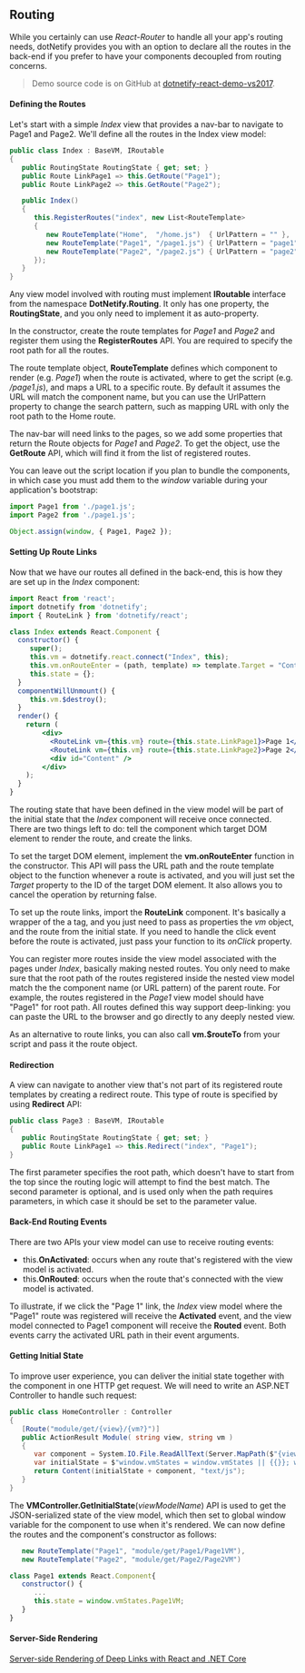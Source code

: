## Routing

While you certainly can use _React-Router_ to handle all your app's routing needs, dotNetify provides you with an option to declare all the routes in the back-end if you prefer to have your components decoupled from routing concerns. 
> Demo source code is on GitHub at [dotnetify-react-demo-vs2017](https://github.com/dsuryd/dotnetify-react-demo-vs2017).

#### Defining the Routes

Let's start with a simple _Index_ view that provides a nav-bar to navigate to Page1 and Page2. We'll define all the routes in the Index view model:

```csharp
public class Index : BaseVM, IRoutable
{
   public RoutingState RoutingState { get; set; }
   public Route LinkPage1 => this.GetRoute("Page1");
   public Route LinkPage2 => this.GetRoute("Page2");

   public Index()
   {
      this.RegisterRoutes("index", new List<RouteTemplate>
      {
         new RouteTemplate("Home",  "/home.js")  { UrlPattern = "" },
         new RouteTemplate("Page1", "/page1.js") { UrlPattern = "page1" },
         new RouteTemplate("Page2", "/page2.js") { UrlPattern = "page2" },
      });
   }
}
```

Any view model involved with routing must implement __IRoutable__ interface from the namespace __DotNetify.Routing__. It only has one property, the __RoutingState__, and you only need to implement it as auto-property.

In the constructor, create the route templates for _Page1_ and _Page2_ and register them using the __RegisterRoutes__ API. You are required to specify the root path for all the routes.

The route template object, __RouteTemplate__ defines which component to render (e.g. _Page1_) when the route is activated, where to get the script (e.g. _/page1.js_), and maps a URL to a specific route. By default it assumes the URL will match the component name, but you can use the UrlPattern property to change the search pattern, such as mapping URL with only the root path to the Home route. 

The nav-bar will need links to the pages, so we add some properties that return the Route objects for _Page1_ and _Page2_. To get the object, use the __GetRoute__ API, which will find it from the list of registered routes.

You can leave out the script location if you plan to bundle the components, in which case you must add them to the _window_ variable during your application's bootstrap: 
```jsx
import Page1 from './page1.js';
import Page2 from './page1.js';

Object.assign(window, { Page1, Page2 });
```

#### Setting Up Route Links

Now that we have our routes all defined in the back-end, this is how they are set up in the _Index_ component:

```jsx
import React from 'react';
import dotnetify from 'dotnetify';
import { RouteLink } from 'dotnetify/react';

class Index extends React.Component {
  constructor() {
     super();
     this.vm = dotnetify.react.connect("Index", this);
     this.vm.onRouteEnter = (path, template) => template.Target = "Content";
     this.state = {};
  }
  componentWillUnmount() {
     this.vm.$destroy();
  }
  render() {
    return (
        <div>
          <RouteLink vm={this.vm} route={this.state.LinkPage1}>Page 1</RouteLink>
          <RouteLink vm={this.vm} route={this.state.LinkPage2}>Page 2</RouteLink>
          <div id="Content" />
        </div>
    );
  }
}
```

The routing state that have been defined in the view model will be part of the initial state that the _Index_ component will receive once connected. There are two things left to do: tell the component which target DOM element to render the route, and create the links.

To set the target DOM element, implement the __vm.onRouteEnter__ function in the constructor. This API will pass the URL path and the route template object to the function whenever a route is activated, and you will just set the _Target_ property to the ID of the target DOM element. It also allows you to cancel the operation by returning false.

To set up the route links, import the __RouteLink__ component. It's basically a wrapper of the a tag, and you just need to pass as properties the _vm_ object, and the route from the initial state. If you need to handle the click event before the route is activated, just pass your function to its _onClick_ property.

You can register more routes inside the view model associated with the pages under _Index_, basically making nested routes. You only need to make sure that the root path of the routes registered inside the nested view model match the the component name (or URL pattern) of the parent route. For example, the routes registered in the _Page1_ view model should have "Page1" for root path. All routes defined this way support deep-linking: you can paste the URL to the browser and go directly to any deeply nested view.

As an alternative to route links, you can also call __vm.$routeTo__ from your script and pass it the route object.

#### Redirection

A view can navigate to another view that's not part of its registered route templates by creating a redirect route. This type of route is specified by using __Redirect__ API:
```csharp
public class Page3 : BaseVM, IRoutable
{
   public RoutingState RoutingState { get; set; }
   public Route LinkPage1 => this.Redirect("index", "Page1");
}
```

 The first parameter specifies the root path, which doesn't have to start from the top since the routing logic will attempt to find the best match. The second parameter is optional, and is used only when the path requires parameters, in which case it should be set to the parameter value.

#### Back-End Routing Events

There are two APIs your view model can use to receive routing events:

- this.__OnActivated__: occurs when any route that's registered with the view model is activated.
- this.__OnRouted__: occurs when the route that's connected with the view model is activated.

To illustrate, if we click the "Page 1" link, the _Index_ view model where the "Page1" route was registered will receive the __Activated__ event, and the view model connected to Page1 component will receive the __Routed__ event. Both events carry the activated URL path in their event arguments.

#### Getting Initial State

To improve user experience, you can deliver the initial state together with the component in one HTTP get request. We will need to write an ASP.NET Controller to handle such request:

```csharp
public class HomeController : Controller
{
   [Route("module/get/{view}/{vm?}")]
   public ActionResult Module( string view, string vm )
   {
      var component = System.IO.File.ReadAllText(Server.MapPath($"{view}.js"));
      var initialState = $"window.vmStates = window.vmStates || {{}}; window.vmStates['{vm}'] = {VMController.GetInitialState(vm) ?? "{}"};";
      return Content(initialState + component, "text/js");
   }
}
```

The __VMController.GetInitialState__(_viewModelName_) API is used to get the JSON-serialized state of the view model, which then set to global window variable for the component to use when it's rendered. We can now define the routes and the component's constructor as follows:

```csharp
   new RouteTemplate("Page1", "module/get/Page1/Page1VM"),
   new RouteTemplate("Page2", "module/get/Page2/Page2VM")
```

```jsx
class Page1 extends React.Component{
   constructor() {
      ...
      this.state = window.vmStates.Page1VM;
   }
}
```

#### Server-Side Rendering

[Server-side Rendering of Deep Links with React and .NET Core](https://hackernoon.com/server-side-rendering-of-deep-links-with-react-and-net-core-882830ca663)

